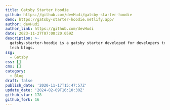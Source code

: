 ```yaml
---
title: Gatsby Starter Hoodie
github: https://github.com/devHudi/gatsby-starter-hoodie
demo: https://gatsby-starter-hoodie.netlify.app/
author: devHudi
author_link: https://github.com/devHudi
date: 2023-11-27T07:00:20.059Z
description: >-
  gatsby-starter-hoodie is a gatsby starter developed for developers to build
  tech blogs.
ssg:
  - Gatsby
css: []
cms: []
category:
  - Blog
draft: false
publish_date: '2020-11-17T15:47:57Z'
update_date: '2024-02-09T16:10:30Z'
github_star: 178
github_fork: 16
---
```

